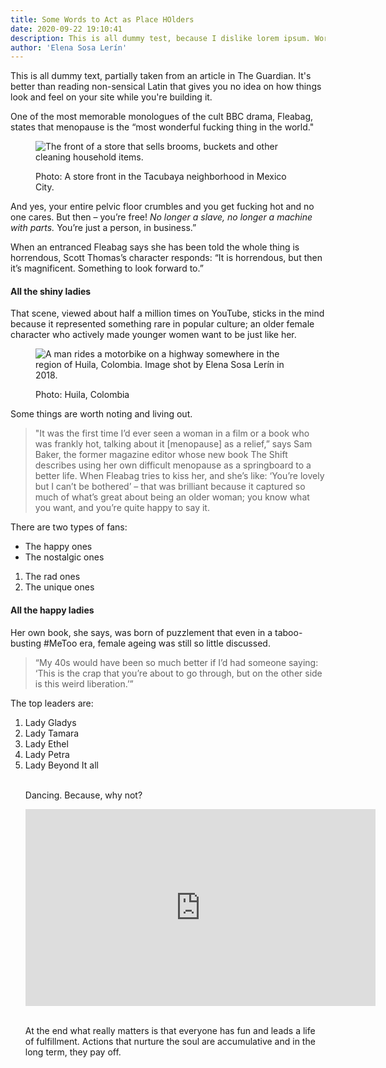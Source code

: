 ```yaml
---
title: Some Words to Act as Place HOlders
date: 2020-09-22 19:10:41
description: This is all dummy test, because I dislike lorem ipsum. Working on finetuning some details to finally have this site done.
author: 'Elena Sosa Lerín'
---
```

This is all dummy text, partially taken from an article in The Guardian. It's better than reading non-sensical Latin that gives you no idea on how things look and feel on your site while you're building it.

One of the most memorable monologues of the cult BBC drama, Fleabag, states that menopause is the “most wonderful fucking thing in the world." 

<figure>
<img data-src="/img/portfolio-mexico-city-2014.jpg" loading="lazy" alt="The front of a store that sells brooms, buckets and other cleaning household items." class="lazyload">
<figcaption>
    <p><span class="thick">Photo:</span> A store front in the Tacubaya neighborhood in Mexico City.</p>
</figcaption>
</figure>

And yes, <span class="thick">your entire pelvic floor crumbles</span> and you get fucking hot and no one cares. But then – you’re free! *No longer a slave, no longer a machine with parts.* You’re just a person, in business.” 

When an entranced Fleabag says she has been told the whole thing is horrendous, Scott Thomas’s character responds: “It is horrendous, but then it’s magnificent. Something to look forward to.”

#### All the shiny ladies

That scene, viewed about half a million times on YouTube, sticks in the mind because it represented something rare in popular culture; an older female character who actively made younger women want to be just like her.

<figure>
    <img data-src="/img/portfolio-bike-huila-colombia-2018.jpg" loading="lazy" alt="A man rides a motorbike on a highway somewhere in the region of Huila, Colombia. Image shot by Elena Sosa Lerín in 2018." class="lazyload">
    <figcaption>
    <p><span class="thick">Photo:</span> Huila, Colombia</p>
    </figcaption>
</figure>

Some things are worth noting and living out. 


<Blockquote>
<p>
"It was the first time I’d ever seen a woman in a film or a book who was frankly hot, talking about it [menopause] as a relief,” says Sam Baker, the former magazine editor whose new book The Shift describes using her own difficult menopause as a springboard to a better life. When Fleabag tries to kiss her, and she’s like: ‘You’re lovely but I can’t be bothered’ – that was brilliant because it captured so much of what’s great about being an older woman; you know what you want, and you’re quite happy to say it.
</p>
</Blockquote>


There are two types of fans:

<ul class="list">
        <li>The happy ones</li>
        <li>The nostalgic ones </li>
</ul>

<ol class="list-numbers">
        <li>The rad ones</li>
        <li>The unique ones </li>
</ol>


#### All the happy ladies
Her own book, she says, was born of puzzlement that even in a taboo-busting #MeToo era, female ageing was still so little discussed. 

<blockquote>
<p>
“My 40s would have been so much better if I’d had someone saying: ‘This is the crap that you’re about to go through, but on the other side is this weird liberation.’”
</p>
</blockquote>

The top leaders are:

<ol class="list-numbers">
<li>Lady Gladys</li>
<li>Lady Tamara</li>
<li>Lady Ethel</li>
<li>Lady Petra</li>
<li>Lady Beyond It all</li>
<br>

 Dancing. Because, why not?

<div class="video-container">
<iframe width="560" height="315" src="https://www.youtube.com/embed/so4dgTRaWFk" frameborder="0" allow="accelerometer; autoplay; clipboard-write; encrypted-media; gyroscope; picture-in-picture" allowfullscreen></iframe>
</div>
<br>

At the end what really matters is that everyone has fun and leads a life of fulfillment. Actions that nurture the soul are accumulative and in the long term, they pay off.

